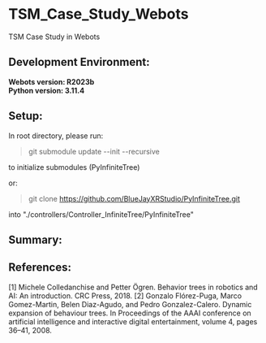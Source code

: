 # TSM_Case_Study_Webots
TSM Case Study in Webots  

## Development Environment: 
**Webots version: R2023b**  
**Python version: 3.11.4**

## Setup:
In root directory, please run:

> git submodule update --init --recursive  

to initialize submodules (PyInfiniteTree)

or: 

> git clone https://github.com/BlueJayXRStudio/PyInfiniteTree.git  

into "./controllers/Controller_InfiniteTree/PyInfiniteTree"

## Summary:






## References:

[1] Michele Colledanchise and Petter Ögren. Behavior trees in robotics and AI: An introduction. CRC Press, 2018.
[2] Gonzalo Flórez-Puga, Marco Gomez-Martin, Belen Diaz-Agudo, and Pedro Gonzalez-Calero. Dynamic expansion of behaviour trees. In Proceedings of the AAAI conference on artificial intelligence and interactive digital entertainment, volume 4, pages 36–41, 2008.